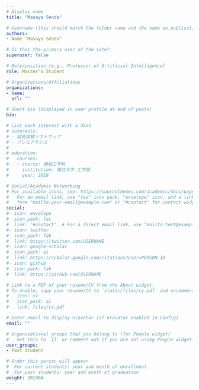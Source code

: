 ```yaml
---
# Display name
title: "Masaya Senda"

# Username (this should match the folder name and the name on publications)
authors:
- Name "Masaya Senda"

# Is this the primary user of the site?
superuser: false

# Role/position (e.g., Professor of Artificial Intelligence)
role: Master's Student

# Organizations/Affiliations
organizations:
- name:
  url: ""

# Short bio (displayed in user profile at end of posts)
bio:

# List each interest with a dash
# interests:
# - 超高信頼ソフトウェア
# - アシュアランス
#
# education:
#   courses:
#   - course: 機械工学科
#     institution: 福井大学 工学部
#     year: 2019

# Social/Academic Networking
# For available icons, see: https://sourcethemes.com/academic/docs/page-builder/#icons
#   For an email link, use "fas" icon pack, "envelope" icon, and a link in the
#   form "mailto:your-email@example.com" or "#contact" for contact widget.
social:
#- icon: envelope
#  icon_pack: fas
#  link: '#contact'  # For a direct email link, use "mailto:test@example.org".
#- icon: twitter
#  icon_pack: fab
#  link: https://twitter.com/USERNAME
#- icon: google-scholar
#  icon_pack: ai
#  link: https://scholar.google.com/citations?user=PERSON-ID
#- icon: github
#  icon_pack: fab
#  link: https://github.com/USERNAME

# Link to a PDF of your resume/CV from the About widget.
# To enable, copy your resume/CV to `static/files/cv.pdf` and uncomment the lines below.
# - icon: cv
#   icon_pack: ai
#   link: files/cv.pdf

# Enter email to display Gravatar (if Gravatar enabled in Config)
email: ""

# Organizational groups that you belong to (for People widget)
#   Set this to `[]` or comment out if you are not using People widget.
user_groups:
- Past Student

# Order this person will appear
#  For current students: year and month of enrollment
#  For past students: year and month of graduation
weight: 201904
---
```

